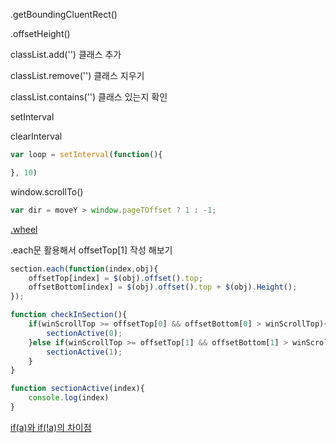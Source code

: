 .getBoundingCluentRect()

.offsetHeight()

classList.add('') 클래스 추가

classList.remove('') 클래스 지우기

classList.contains('') 클래스 있는지 확인


setInterval

clearInterval

```js
var loop = setInterval(function(){

}, 10)
```

window.scrollTo()

```js
var dir = moveY > window.pageTOffset ? 1 : -1;
```

[.wheel](https://m.blog.naver.com/a_ugust/221982749023)

.each문 활용해서 offsetTop[1] 작성 해보기

```js
section.each(function(index,obj){
    offsetTop[index] = $(obj).offset().top;
    offsetBottom[index] = $(obj).offset().top + $(obj).Height();
});

function checkInSection(){
    if(winScrollTop >= offsetTop[0] && offsetBottom[0] > winScrollTop){
        sectionActive(0);
    }else if(winScrollTop >= offsetTop[1] && offsetBottom[1] > winScrollTop){
        sectionActive(1);
    }
}

function sectionActive(index){
    console.log(index)
}
```

[if(a)와 if(!a)의 차이점](https://dojang.io/mod/forum/discuss.php?d=1267)
